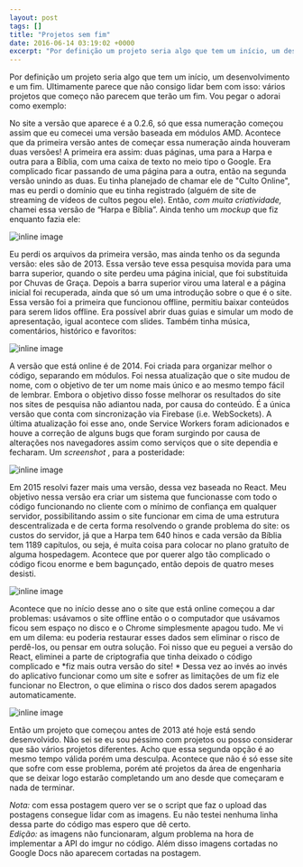 ```yaml
---
layout: post
tags: []
title: "Projetos sem fim"
date: 2016-06-14 03:19:02 +0000
excerpt: "Por definição um projeto seria algo que tem um início, um desenvolvimento e um fim. Ultimamente parece que não consigo lidar bem com isso:..."
---
```


Por definição um projeto seria algo que tem um início, um desenvolvimento e um fim. Ultimamente parece que não consigo lidar bem com isso: vários projetos que começo não parecem que terão um fim. Vou pegar o adorai como exemplo:

No site a versão que aparece é a 0.2.6, só que essa numeração começou assim que eu comecei uma versão baseada em módulos AMD. Acontece que da primeira versão antes de começar essa numeração ainda houveram duas versões! A primeira era assim: duas páginas, uma para a Harpa e outra para a Bíblia, com uma caixa de texto no meio tipo o Google. Era complicado ficar passando de uma página para a outra, então na segunda versão unindo as duas. Eu tinha planejado de chamar ele de "Culto Online", mas eu perdi o domínio que eu tinha registrado (alguém de site de streaming de vídeos de cultos pegou ele). Então, *com muita criatividade,* chamei essa versão de “Harpa e Bíblia”. Ainda tenho um *mockup* que fiz enquanto fazia ele:

![inline image](https://i.imgur.com/QZsPWfi.png)

Eu perdi os arquivos da primeira versão, mas ainda tenho os da segunda versão: eles são de 2013. Essa versão teve essa pesquisa movida para uma barra superior, quando o site perdeu uma página inicial, que foi substituida por Chuvas de Graça. Depois a barra superior virou uma lateral e a página inicial foi recuperada, ainda que só um uma introdução sobre o que é o site. Essa versão foi a primeira que funcionou offline, permitiu baixar conteúdos para serem lidos offline. Era possível abrir duas guias e simular um modo de apresentação, igual acontece com slides. Também tinha música, comentários, histórico e favoritos:

![inline image](https://i.imgur.com/nTdQWkd.png)

A versão que está online é de 2014. Foi criada para organizar melhor o código, separando em módulos. Foi nessa atualização que o site mudou de nome, com o objetivo de ter um nome mais único e ao mesmo tempo fácil de lembrar. Embora o objetivo disso fosse melhorar os resultados do site nos sites de pesquisa não adiantou nada, por causa do conteúdo. É a única versão que conta com sincronização via Firebase (i.e. WebSockets). A última atualização foi esse ano, onde Service Workers foram adicionados e houve a correção de alguns bugs que foram surgindo por causa de alterações nos navegadores assim como serviços que o site dependia e fecharam. Um *screenshot* , para a posteridade:

![inline image](https://i.imgur.com/fNBOm3B.png)

Em 2015 resolvi fazer mais uma versão, dessa vez baseada no React. Meu objetivo nessa versão era criar um sistema que funcionasse com todo o código funcionando no cliente com o mínimo de confiança em qualquer servidor, possibilitando assim o site funcionar em cima de uma estrutura descentralizada e de certa forma resolvendo o grande problema do site: os custos do servidor, já que a Harpa tem 640 hinos e cada versão da Bíblia tem 1189 capítulos, ou seja, é muita coisa para colocar no plano gratuíto de alguma hospedagem. Acontece que por querer algo tão complicado o código ficou enorme e bem bagunçado, então depois de quatro meses desisti.

![inline image](https://i.imgur.com/hVj1Jvm.png?1)

Acontece que no início desse ano o site que está online começou a dar problemas: usávamos o site offline então o o computador que usávamos ficou sem espaço no disco e o Chrome simplesmente apagou tudo. Me vi em um dilema: eu poderia restaurar esses dados sem eliminar o risco de perdê-los, ou pensar em outra solução. Foi nisso que eu peguei a versão do React, eliminei a parte de criptografia que tinha deixado o código complicado e *fiz mais outra versão do site! * Dessa vez ao invés ao invés do aplicativo funcionar como um site e sofrer as limitações de um fiz ele funcionar no Electron, o que elimina o risco dos dados serem apagados automaticamente.

![inline image](https://i.imgur.com/FV96sMw.png)

Então um projeto que começou antes de 2013 até hoje está sendo desenvolvido. Não sei se eu sou péssimo com projetos ou posso considerar que são vários projetos diferentes. Acho que essa segunda opção é ao mesmo tempo válida porém uma desculpa. Acontece que não é só esse site que sofre com esse problema, porém até projetos da área de engenharia que se deixar logo estarão completando um ano desde que começaram e nada de terminar.

*Nota:* com essa postagem quero ver se o script que faz o upload das postagens consegue lidar com as imagens. Eu não testei nenhuma linha dessa parte do código mas espero que dê certo.  
*Edição:* as imagens não funcionaram, algum problema na hora de implementar a API do imgur no código. Além disso imagens  cortadas no Google Docs não aparecem cortadas na postagem.
